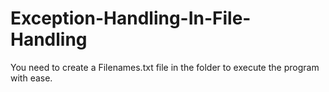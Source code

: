 # Exception-Handling-In-File-Handling
You need to create a Filenames.txt file in the folder to execute the program with ease.
